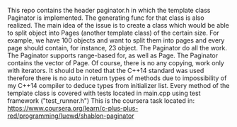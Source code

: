 This repo contains the header paginator.h in which the template class Paginator<Iterator> is 
implemented. The generating func for that class is also realized. The main idea of the issue is
to create a class which would be able to split object into Pages (another template class) of the
certain size. For example, we have 100 objects and want to split them into pages and every page
should contain, for instance, 23 object. The Paginator do all the work. The Paginator<Iterator>
supports range-based for, as well as Page<Iterator>.
The Paginator<Iterator> contains the vector of Page<Iterator>. Of course, there is
no any copying, work only with iterators. It should be noted that the C++14 standard was used 
therefore there is no auto in return types of methods due to impossibility of my C++14 compiler
to deduce types from initializer list. 
Every method of the template class is covered with tests located in main.cpp using test framework ("test_runner.h")
This is the coursera task located in: https://www.coursera.org/learn/c-plus-plus-red/programming/Iuewd/shablon-paginator

